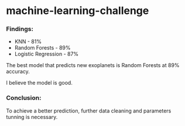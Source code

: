 # machine-learning-challenge

### Findings:
 
* KNN - 81%
* Random Forests - 89%
* Logistic Regression - 87%
 
The best model that predicts new exoplanets is Random Forests at 89% accuracy.
 
I believe the model is good. 
 
### Conclusion:
To achieve a better prediction, further data cleaning and parameters tunning is necessary.

